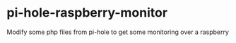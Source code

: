 # pi-hole-raspberry-monitor
Modify some php files from pi-hole to get some monitoring over a raspberry
